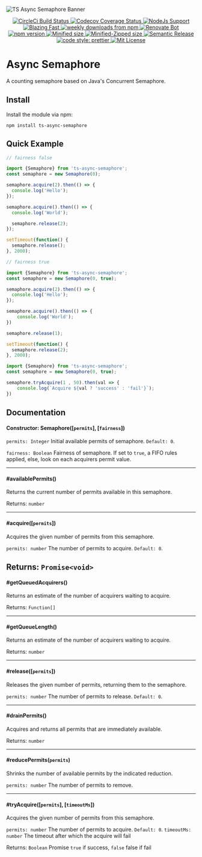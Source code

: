 ![TS Async Semaphore Banner](https://repository-images.githubusercontent.com/174854938/43fd2380-7682-11e9-92bf-8d162736f579)

<p align="center">
  <a href="https://circleci.com/gh/skrtheboss/ts-async-semaphore">
    <img alt="CircleCi Build Status" src="https://img.shields.io/circleci/build/github/skrtheboss/ts-async-semaphore/master?token=abc123def456&style=flat-square&logo=CircleCi">
  </a>
  <a href="https://coveralls.io/github/skrtheboss/ts-async-semaphore">
    <img alt="Codecov Coverage Status" src="https://img.shields.io/coveralls/github/skrtheboss/ts-async-semaphore/master?style=flat-square&logo=Coveralls">
  </a>
  <a href="https://nodejs.org/">
    <img alt="NodeJs Support" src="https://img.shields.io/node/v/ts-async-semaphore?style=flat-square&logo=Node.js">
  </a>
  <a href="https://twitter.com/acdlite/status/974390255393505280">
    <img alt="Blazing Fast" src="https://img.shields.io/badge/speed-blazing%20%F0%9F%94%A5-brightgreen.svg?style=flat-square">
  </a>
  <a href="https://www.npmjs.com/package/ts-async-semaphore">
    <img alt="weekly downloads from npm" src="https://img.shields.io/npm/dw/ts-async-semaphore.svg?style=flat-square">
  </a>
  <a href="https://renovatebot.com/">
    <img alt="Renovate Bot" src="https://img.shields.io/badge/renovate-enabled-brightgreen.svg?style=flat-square">
  </a>
  <br/>
  <a href="https://www.npmjs.org/package/ts-async-semaphore">
    <img alt="npm version" src="http://img.shields.io/npm/v/ts-async-semaphore.svg?style=flat-square&logo=npm">
  </a>
  <a href="https://bundlephobia.com/result?p=ts-async-semaphore">
    <img alt="Minified size" src="https://img.shields.io/bundlephobia/min/ts-async-semaphore?style=flat-square">
  </a>
  <a href="https://bundlephobia.com/result?p=ts-async-semaphore">
    <img alt="Minified-Zipped size" src="https://img.shields.io/bundlephobia/minzip/ts-async-semaphore?style=flat-square">
  </a>
  <a href="https://github.com/semantic-release/semantic-release">
    <img alt="Semantic Release" src="https://img.shields.io/badge/%20%20%F0%9F%93%A6%F0%9F%9A%80-semantic--release-blue.svg?style=flat-square">
  </a>
  <a href="https://github.com/prettier/prettier">
    <img alt="code style: prettier" src="https://img.shields.io/badge/code%20style-prettier-blue?style=flat-square&logo=Prettier">
  </a>
  <a href="https://github.com/skrtheboss/ts-async-semaphore/blob/master/LICENSE">
    <img alt="Mit License" src="https://img.shields.io/npm/l/ts-async-semaphore?color=blue&style=flat-square">
  </a>
</p>

# Async Semaphore

A counting semaphore based on Java's Concurrent Semaphore.

## Install

Install the module via npm:

    npm install ts-async-semaphore

## Quick Example

```typescript
// fairness false

import {Semaphore} from 'ts-async-semaphore';
const semaphore = new Semaphore(0);

semaphore.acquire(2).then(() => {
  console.log('Hello');
});

semaphore.acquire().then(() => {
  console.log('World');

  semaphore.release(2);
});

setTimeout(function() {
  semaphore.release();
}, 2000);

```

```typescript
// fairness true

import {Semaphore} from 'ts-async-semaphore';
const semaphore = new Semaphore(0, true);

semaphore.acquire(2).then(() => {
  console.log('Hello');
});

semaphore.acquire().then(() => {
    console.log('World');
})

semaphore.release(1);

setTimeout(function() {
  semaphore.release(2);
}, 2000);

```

```typescript
import {Semaphore} from 'ts-async-semaphore';
const semaphore = new Semaphore(0, true);

semaphore.tryAcquire(1 , 50).then(val => {
    console.log(`Acquire ${val ? 'success' : 'fail'}`);
})

```

## Documentation

#### Constructor: Semaphore([`permits`], [`fairness`])

`permits: Integer` Initial available permits of semaphore. `Default: 0`.

`fairness: Boolean` Fairness of semaphore. If set to `true`, a FIFO rules applied, else, look on each acquirers permit value.

---

#### #availablePermits()

Returns the current number of permits available in this semaphore.

Returns: `number`

---

#### #acquire([`permits`])

Acquires the given number of permits from this semaphore.

`permits: number` The number of permits to acquire. `Default: 0`.

Returns: `Promise<void>`
---

#### #getQueuedAcquirers()

Returns an estimate of the number of acquirers waiting to acquire.

Returns: `Function[]`

---

#### #getQueueLength()

Returns an estimate of the number of acquirers waiting to acquire.

Returns: `number`

---

#### #release([`permits`])

Releases the given number of permits, returning them to the semaphore.

`permits: number` The number of permits to release. `Default: 0`.

---

#### #drainPermits()

Acquires and returns all permits that are immediately available.

Returns: `number`

---

#### #reducePermits(`permits`)

Shrinks the number of available permits by the indicated reduction.

`permits: number` The number of permits to remove.

---

#### #tryAcquire([`permits`], [`timeoutMs`])

Acquires the given number of permits from this semaphore.

`permits: number` The number of permits to acquire. `Default: 0`.
`timeoutMs: number` The timeout after which the acquire will fail

Returns: `Boolean` Promise `true` if success, `false` false if fail

